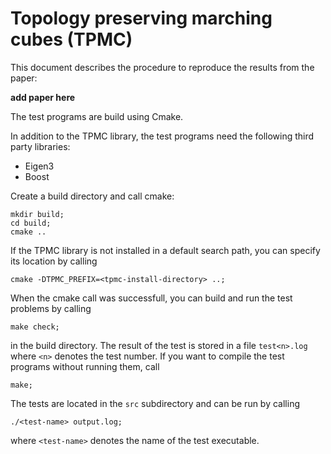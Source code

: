# Topology preserving marching cubes (TPMC)
This document describes the procedure to reproduce the results from the paper:

**add paper here**

The test programs are build using Cmake.

In addition to the TPMC library, the test programs need the following third party libraries:

- Eigen3
- Boost

Create a build directory and call cmake:

```
mkdir build;
cd build;
cmake ..
```

If the TPMC library is not installed in a default search path, you can specify its location by calling

```
cmake -DTPMC_PREFIX=<tpmc-install-directory> ..;
```

When the cmake call was successfull, you can build and run the test problems by calling

```
make check;
```

in the build directory. The result of the test is stored in a file `test<n>.log` where `<n>` denotes the test number. If you want to compile the test programs without running them, call

```
make;
```

The tests are located in the `src` subdirectory and can be run by calling

```
./<test-name> output.log;
```

where `<test-name>` denotes the name of the test executable.
